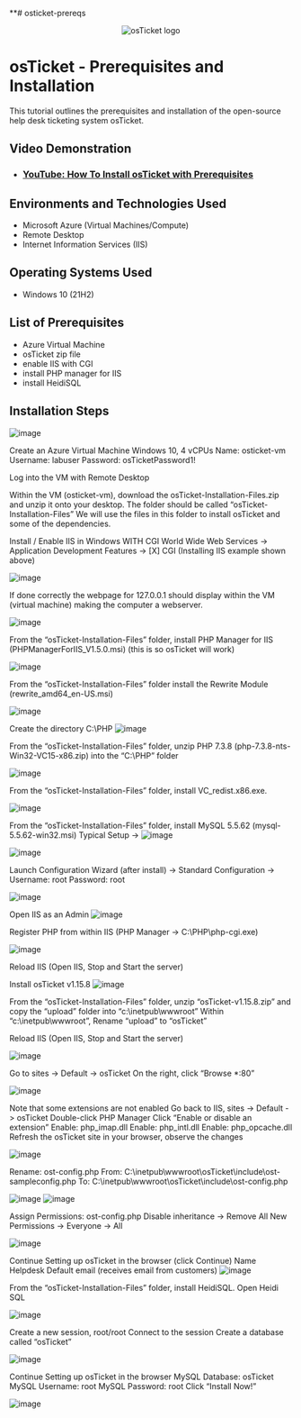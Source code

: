 **# osticket-prereqs
<p align="center">
<img src="https://i.imgur.com/Clzj7Xs.png" alt="osTicket logo"/>
</p>

<h1>osTicket - Prerequisites and Installation</h1>
This tutorial outlines the prerequisites and installation of the open-source help desk ticketing system osTicket.<br />


<h2>Video Demonstration</h2>

- ### [YouTube: How To Install osTicket with Prerequisites](https://www.youtube.com)

<h2>Environments and Technologies Used</h2>

- Microsoft Azure (Virtual Machines/Compute)
- Remote Desktop
- Internet Information Services (IIS)

<h2>Operating Systems Used </h2>

- Windows 10</b> (21H2)

<h2>List of Prerequisites</h2>

- Azure Virtual Machine
- osTicket zip file
- enable IIS with CGI
- install PHP manager for IIS
- install HeidiSQL

<h2>Installation Steps</h2>

![image](https://github.com/user-attachments/assets/6e580345-c4cf-479c-8a03-3baf859462e2)

Create an Azure Virtual Machine Windows 10, 4 vCPUs
Name: osticket-vm
Username: labuser
Password: osTicketPassword1!

Log into the VM with Remote Desktop

Within the VM (osticket-vm), download the osTicket-Installation-Files.zip and unzip it onto your desktop. The folder should be called “osTicket-Installation-Files”
We will use the files in this folder to install osTicket and some of the dependencies.

Install / Enable IIS in Windows WITH CGI
World Wide Web Services -> Application Development Features -> [X] CGI
(Installing IIS example shown above)



![image](https://github.com/user-attachments/assets/5bc49ec0-718c-417e-995b-e79487c0d900)

  
If done correctly the webpage for 127.0.0.1 should display within the VM (virtual machine)
making the computer a webserver. 


![image](https://github.com/user-attachments/assets/cb8f6554-1d54-448d-9b60-477e4fb54552)

From the “osTicket-Installation-Files” folder, install PHP Manager for IIS (PHPManagerForIIS_V1.5.0.msi) (this is so osTicket will work)

![image](https://github.com/user-attachments/assets/656a5bba-421b-4301-ac9a-8ae07361ec97)

From the “osTicket-Installation-Files” folder install the Rewrite Module (rewrite_amd64_en-US.msi)

![image](https://github.com/user-attachments/assets/37975726-d288-4efd-9a83-ad8f13e1bb51)

Create the directory C:\PHP
![image](https://github.com/user-attachments/assets/68f311a5-f2cb-48c4-9469-024662c97a60)

From the “osTicket-Installation-Files” folder, unzip PHP 7.3.8 (php-7.3.8-nts-Win32-VC15-x86.zip) into the “C:\PHP” folder

![image](https://github.com/user-attachments/assets/52e89b2c-335f-4a05-9d6a-efc25981efb5)

From the “osTicket-Installation-Files” folder, install VC_redist.x86.exe.

![image](https://github.com/user-attachments/assets/70ab8e02-b3ef-4113-af78-307f5692dde3)

 From the “osTicket-Installation-Files” folder, install MySQL 5.5.62 (mysql-5.5.62-win32.msi)
    Typical Setup -> ![image](https://github.com/user-attachments/assets/74ad297f-d083-4b4d-b495-19df07b1403c)

![image](https://github.com/user-attachments/assets/964e85e0-b8ec-4105-8a08-c4eca20e9e8a)

Launch Configuration Wizard (after install) ->
Standard Configuration ->
Username: root
Password: root

![image](https://github.com/user-attachments/assets/8ca88a20-b570-4351-a98c-7d57a1d3f86c)

Open IIS as an Admin
![image](https://github.com/user-attachments/assets/fe8f36e6-0f0c-435a-821f-2783150886c5)

Register PHP from within IIS (PHP Manager -> C:\PHP\php-cgi.exe)

![image](https://github.com/user-attachments/assets/970f8d76-2f28-46f6-8947-7557ca0d3f96)

Reload IIS (Open IIS, Stop and Start the server)

Install osTicket v1.15.8
![image](https://github.com/user-attachments/assets/2905343e-ec11-4146-be31-ea7c4d7c6134)

From the “osTicket-Installation-Files” folder, unzip “osTicket-v1.15.8.zip” and copy the “upload” folder into “c:\inetpub\wwwroot”
Within “c:\inetpub\wwwroot”, Rename “upload” to “osTicket”


Reload IIS (Open IIS, Stop and Start the server)

![image](https://github.com/user-attachments/assets/1a865a31-3efa-498e-8954-e6b3a171e630)

Go to sites -> Default -> osTicket
On the right, click “Browse *:80”

![image](https://github.com/user-attachments/assets/c6eb7f1a-2547-4e6d-8998-942c8536bf81)

Note that some extensions are not enabled
Go back to IIS, sites -> Default -> osTicket
Double-click PHP Manager
Click “Enable or disable an extension”
Enable: php_imap.dll
Enable: php_intl.dll
Enable: php_opcache.dll
Refresh the osTicket site in your browser, observe the changes

![image](https://github.com/user-attachments/assets/92725ef9-9223-403c-91ce-c227f6ca21c1)

Rename: ost-config.php
From: C:\inetpub\wwwroot\osTicket\include\ost-sampleconfig.php
To: C:\inetpub\wwwroot\osTicket\include\ost-config.php

![image](https://github.com/user-attachments/assets/15b467f8-fde9-47ab-8f8d-39991319f872)
![image](https://github.com/user-attachments/assets/29744b3a-9925-4411-b673-bd43eeb6a232)

Assign Permissions: ost-config.php
Disable inheritance -> Remove All
New Permissions -> Everyone -> All

![image](https://github.com/user-attachments/assets/33b1e625-1b41-4355-8074-78271ab2cb5c)

Continue Setting up osTicket in the browser (click Continue)
Name Helpdesk
Default email (receives email from customers)
![image](https://github.com/user-attachments/assets/80f953b3-e715-40ca-a24f-82f2d73a6d84)

From the “osTicket-Installation-Files” folder, install HeidiSQL.
Open Heidi SQL

![image](https://github.com/user-attachments/assets/ef14980b-db86-4b2b-97a3-b4e503e9dd9b)

Create a new session, root/root
Connect to the session
Create a database called “osTicket”

![image](https://github.com/user-attachments/assets/060e7323-326b-4ba0-a523-2d709fdfda7d)

Continue Setting up osTicket in the browser
MySQL Database: osTicket
MySQL Username: root
MySQL Password: root
Click “Install Now!”

![image](https://github.com/user-attachments/assets/03434be0-55e6-4c3d-b229-26e9d72753b6)






